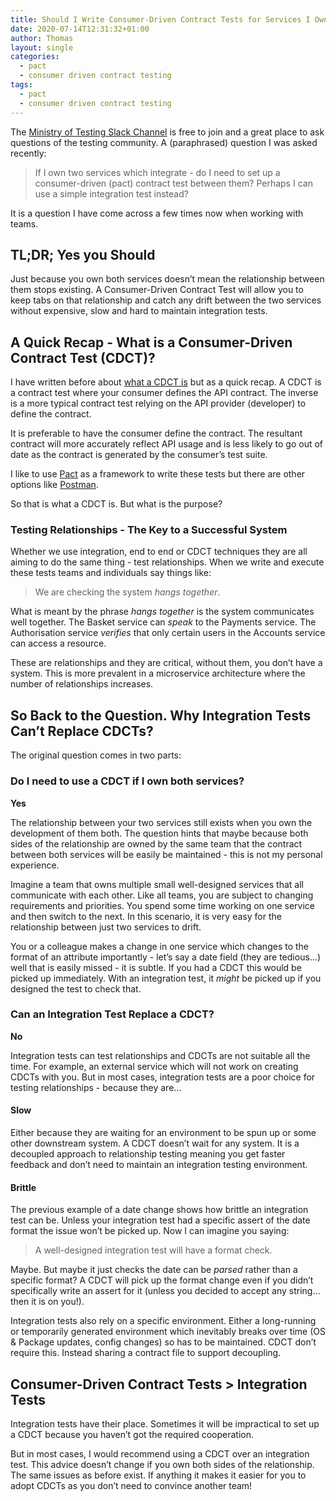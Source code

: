 ```yaml
---
title: Should I Write Consumer-Driven Contract Tests for Services I Own?
date: 2020-07-14T12:31:32+01:00
author: Thomas
layout: single
categories:
  - pact
  - consumer driven contract testing
tags:
  - pact
  - consumer driven contract testing
---
```


The [Ministry of Testing Slack Channel](https://www.ministryoftesting.com/slack_invite) is free to join and a great place to ask questions of the testing community. A (paraphrased) question I was asked recently:

> If I own two services which integrate - do I need to set up a consumer-driven (pact) contract test between them? Perhaps I can use a simple integration test instead?

It is a question I have come across a few times now when working with teams. 

## TL;DR; Yes you Should

Just because you own both services doesn’t mean the relationship between them stops existing. A Consumer-Driven Contract Test will allow you to keep tabs on that relationship and catch any drift between the two services without expensive, slow and hard to maintain integration tests.

## A Quick Recap - What is a Consumer-Driven Contract Test (CDCT)?

I have written before about [what a CDCT is](https://tomdriven.dev/.net%20core/c%23/contract%20testing/pact/test/2018/03/13/contract-testing-with-pact-in-net-core.html) but as a quick recap. A CDCT is a contract test where your consumer defines the API contract. The inverse is a more typical contract test relying on the API provider (developer) to define the contract.

It is preferable to have the consumer define the contract. The resultant contract will more accurately reflect API usage and is less likely to go out of date as the contract is generated by the consumer’s test suite.

I like to use [Pact](https://pact.io/) as a framework to write these tests but there are other options like [Postman](https://saucelabs.com/blog/intro-to-contract-testing-getting-started-with-postman).

So that is what a CDCT is. But what is the purpose?

### Testing Relationships - The Key to a Successful System

Whether we use integration, end to end or CDCT techniques they are all aiming to do the same thing - test relationships. When we write and execute these tests teams and individuals say things like:


> We are checking the system *hangs together*.

What is meant by the phrase *hangs together* is the system communicates well together. The Basket service can *speak* to the Payments service. The Authorisation service *verifies* that only certain users in the Accounts service can access a resource.

These are relationships and they are critical, without them, you don’t have a system. This is more prevalent in a microservice architecture where the number of relationships increases.

## So Back to the Question. Why Integration Tests Can’t Replace CDCTs?

The original question comes in two parts:

### Do I need to use a CDCT if I own both services?

**Yes**

The relationship between your two services still exists when you own the development of them both. The question hints that maybe because both sides of the relationship are owned by the same team that the contract between both services will be easily be maintained - this is not my personal experience.

Imagine a team that owns multiple small well-designed services that all communicate with each other. Like all teams, you are subject to changing requirements and priorities. You spend some time working on one service and then switch to the next. In this scenario, it is very easy for the relationship between just two services to drift.

You or a colleague makes a change in one service which changes to the format of an attribute importantly - let’s say a date field (they are tedious…) well that is easily missed - it is subtle. If you had a CDCT this would be picked up immediately. With an integration test, it *might* be picked up if you designed the test to check that.

### Can an Integration Test Replace a CDCT?

**No**

Integration tests can test relationships and CDCTs are not suitable all the time. For example, an external service which will not work on creating CDCTs with you. But in most cases, integration tests are a poor choice for testing relationships - because they are...

#### Slow

Either because they are waiting for an environment to be spun up or some other downstream system. A CDCT doesn’t wait for any system. It is a decoupled approach to relationship testing meaning you get faster feedback and don’t need to maintain an integration testing environment.

#### Brittle

The previous example of a date change shows how brittle an integration test can be. Unless your integration test had a specific assert of the date format the issue won’t be picked up. Now I can imagine you saying:

> A well-designed integration test will have a format check.

Maybe. But maybe it just checks the date can be *parsed* rather than a specific format? A CDCT will pick up the format change even if you didn’t specifically write an assert for it (unless you decided to accept any string… then it is on you!).

Integration tests also rely on a specific environment. Either a long-running or temporarily generated environment which inevitably breaks over time (OS & Package updates, config changes) so has to be maintained. CDCT don’t require this. Instead sharing a contract file to support decoupling.

## Consumer-Driven Contract Tests > Integration Tests

Integration tests have their place. Sometimes it will be impractical to set up a CDCT because you haven’t got the required cooperation.

But in most cases, I would recommend using a CDCT over an integration test. This advice doesn’t change if you own both sides of the relationship. The same issues as before exist. If anything it makes it easier for you to adopt CDCTs as you don’t need to convince another team!
